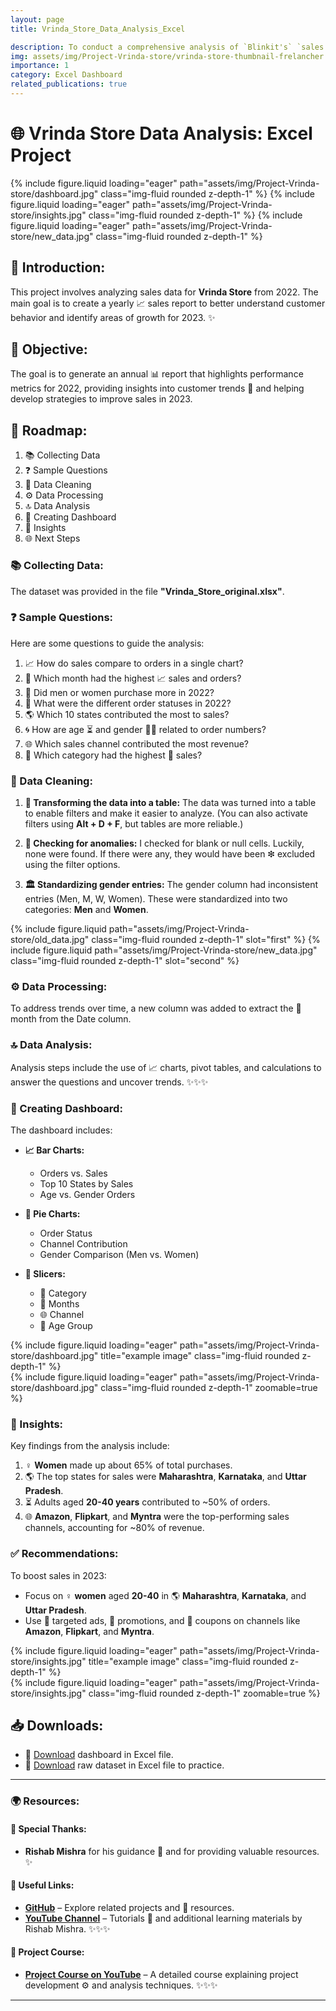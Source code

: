 ```yaml
---
layout: page
title: Vrinda_Store_Data_Analysis_Excel

description: To conduct a comprehensive analysis of `Blinkit's` `sales performance`, `customer satisfaction`, and `inventory distribution` to identify key insights and `opportunities for optimization` using various `KPIs` and `visualizations` in `Excel`.
img: assets/img/Project-Vrinda-store/vrinda-store-thumbnail-frelancher.png
importance: 1
category: Excel Dashboard
related_publications: true
---
```

# 🌐 Vrinda Store Data Analysis: Excel Project

<swiper-container keyboard="true" navigation="true" pagination="true" pagination-clickable="true" pagination-dynamic-bullets="true" rewind="true">
  <swiper-slide>{% include figure.liquid loading="eager" path="assets/img/Project-Vrinda-store/dashboard.jpg" class="img-fluid rounded z-depth-1" %}</swiper-slide>
  <swiper-slide>{% include figure.liquid loading="eager" path="assets/img/Project-Vrinda-store/insights.jpg" class="img-fluid rounded z-depth-1" %}</swiper-slide>
  <swiper-slide>{% include figure.liquid loading="eager" path="assets/img/Project-Vrinda-store/new_data.jpg" class="img-fluid rounded z-depth-1" %}</swiper-slide>
</swiper-container>

## 🔄 Introduction:
This project involves analyzing sales data for **Vrinda Store** from 2022. The main goal is to create a yearly 📈 sales report to better understand customer behavior and identify areas of growth for 2023. ✨

## 🎯 Objective:
The goal is to generate an annual 📊 report that highlights performance metrics for 2022, providing insights into customer trends 🔎 and helping develop strategies to improve sales in 2023.

## 🔮 Roadmap:
1. 📚 Collecting Data  
2. ❓ Sample Questions  
3. 🧰 Data Cleaning  
4. ⚙️ Data Processing  
5. 🔝 Data Analysis  
6. 🎨 Creating Dashboard  
7. 🔦 Insights  
8. 🌐 Next Steps

### 📚 Collecting Data:
The dataset was provided in the file **"Vrinda_Store_original.xlsx"**.

### ❓ Sample Questions:
Here are some questions to guide the analysis:
1. 📈 How do sales compare to orders in a single chart?  
2. 🌄 Which month had the highest 📈 sales and orders?  
3. 💃 Did men or women purchase more in 2022?  
4. 🔎 What were the different order statuses in 2022?  
5. 🌎 Which 10 states contributed the most to sales?  
6. 🌀 How are age ⏳ and gender 👩👨 related to order numbers?  
7. 🌐 Which sales channel contributed the most revenue?  
8. 🎪 Which category had the highest 💸 sales?

### 🧰 Data Cleaning:
1. **🔢 Transforming the data into a table:**
   The data was turned into a table to enable filters and make it easier to analyze. (You can also activate filters using **Alt + D + F**, but tables are more reliable.)

2. **🧠 Checking for anomalies:**
   I checked for blank or null cells. Luckily, none were found. If there were any, they would have been ❇ excluded using the filter options.

3. **🏛️ Standardizing gender entries:**
   The gender column had inconsistent entries (Men, M, W, Women). These were standardized into two categories: **Men** and **Women**.


<img-comparison-slider>
  {% include figure.liquid path="assets/img/Project-Vrinda-store/old_data.jpg" class="img-fluid rounded z-depth-1" slot="first" %}
  {% include figure.liquid path="assets/img/Project-Vrinda-store/new_data.jpg" class="img-fluid rounded z-depth-1" slot="second" %}
</img-comparison-slider>


### ⚙️ Data Processing:
To address trends over time, a new column was added to extract the 🔢 month from the Date column.

### 🔝 Data Analysis:
Analysis steps include the use of 📈 charts, pivot tables, and calculations to answer the questions and uncover trends. ✨✨✨

### 🎨 Creating Dashboard:
The dashboard includes:
- **📈 Bar Charts:**
  - Orders vs. Sales  
  - Top 10 States by Sales  
  - Age vs. Gender Orders  

- **🔹 Pie Charts:**
  - Order Status  
  - Channel Contribution  
  - Gender Comparison (Men vs. Women)  

- **🔂 Slicers:**
  - 🎪 Category  
  - 🌄 Months  
  - 🌐 Channel  
  - 🔢 Age Group

<div class="row">
    <div class="col-sm mt-3 mt-md-0">
        {% include figure.liquid loading="eager" path="assets/img/Project-Vrinda-store/dashboard.jpg" title="example image" class="img-fluid rounded z-depth-1" %}
    </div>
</div>

<div class="col-sm mt-3 mt-md-0">
    {% include figure.liquid loading="eager" path="assets/img/Project-Vrinda-store/dashboard.jpg" class="img-fluid rounded z-depth-1" zoomable=true %}
</div>


### 🔦 Insights:
Key findings from the analysis include:
1. ♀️ **Women** made up about 65% of total purchases.
2. 🌎 The top states for sales were **Maharashtra**, **Karnataka**, and **Uttar Pradesh**.
3. ⏳ Adults aged **20-40 years** contributed to ~50% of orders.
4. 🌐 **Amazon**, **Flipkart**, and **Myntra** were the top-performing sales channels, accounting for ~80% of revenue.

### ✅ Recommendations:
To boost sales in 2023:
- Focus on ♀️ **women** aged **20-40** in 🌎 **Maharashtra**, **Karnataka**, and **Uttar Pradesh**.
- Use 📲 targeted ads, 🎉 promotions, and 🎁 coupons on channels like **Amazon**, **Flipkart**, and **Myntra**.

<div class="row">
    <div class="col-sm mt-3 mt-md-0">
        {% include figure.liquid loading="eager" path="assets/img/Project-Vrinda-store/insights.jpg" title="example image" class="img-fluid rounded z-depth-1" %}
    </div>
</div>

<div class="col-sm mt-3 mt-md-0">
    {% include figure.liquid loading="eager" path="assets/img/Project-Vrinda-store/insights.jpg" class="img-fluid rounded z-depth-1" zoomable=true %}
</div>

## 📥 Downloads:

- 📂 [Download](https://github.com/anmmashud/Vrinda_Store_Data_Analysis_Excel/main/Vrinda_Store.xlsx) dashboard in Excel file.
- 📂 [Download](https://github.com/anmmashud/Vrinda_Store_Data_Analysis_Excel/Vrinda_Store_oriiginal.xlsx) raw dataset in Excel file to practice.

---

### 🌍 Resources:
#### 🙏 Special Thanks:
- **Rishab Mishra** for his guidance 🤝 and for providing valuable resources. ✨

#### 🔗 Useful Links:
- [**GitHub**](https://github.com/rishabmishra) – Explore related projects and 🔎 resources.
- [**YouTube Channel**](https://www.youtube.com/@RishabMishraOfficial) – Tutorials 🔄 and additional learning materials by Rishab Mishra. ✨✨✨

#### 🎥 Project Course:
- [**Project Course on YouTube**](https://www.youtube.com/watch?v=gTK5rNhWJyA) – A detailed course explaining project development ⚙️ and analysis techniques. ✨✨✨

---

